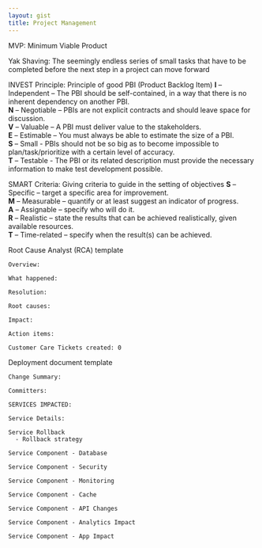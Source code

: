 ```yaml
---
layout: gist
title: Project Management
---
```


MVP: Minimum Viable Product

Yak Shaving: The seemingly endless series of small tasks that have to be completed before the next step in a project can move forward

INVEST Principle: Principle of good PBI (Product Backlog Item)
**I** – Independent – The PBI should be self-contained, in a way that there is no inherent dependency on another PBI.  
**N** – Negotiable – PBIs are not explicit contracts and should leave space for discussion.  
**V** – Valuable – A PBI must deliver value to the stakeholders.  
**E** – Estimable – You must always be able to estimate the size of a PBI.  
**S** – Small - PBIs should not be so big as to become impossible to plan/task/prioritize with a certain level of accuracy.  
**T** – Testable - The PBI or its related description must provide the necessary information to make test development possible.  

SMART Criteria: Giving criteria to guide in the setting of objectives
**S** – Specific – target a specific area for improvement.  
**M** – Measurable – quantify or at least suggest an indicator of progress.  
**A** – Assignable – specify who will do it.  
**R** – Realistic – state the results that can be achieved realistically, given available resources.  
**T** – Time-related – specify when the result(s) can be achieved.  


Root Cause Analyst (RCA) template
```
Overview:

What happened:

Resolution:

Root causes:

Impact:

Action items:

Customer Care Tickets created: 0
```

Deployment document template
```
Change Summary:

Committers:

SERVICES IMPACTED:

Service Details:

Service Rollback
  - Rollback strategy

Service Component - Database

Service Component - Security

Service Component - Monitoring

Service Component - Cache

Service Component - API Changes

Service Component - Analytics Impact

Service Component - App Impact
```
